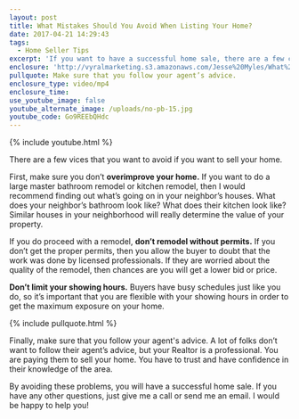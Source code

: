 ```yaml
---
layout: post
title: What Mistakes Should You Avoid When Listing Your Home?
date: 2017-04-21 14:29:43
tags:
  - Home Seller Tips
excerpt: 'If you want to have a successful home sale, there are a few common seller vices you need to avoid.'
enclosure: 'http://vyralmarketing.s3.amazonaws.com/Jesse%20Myles/What%20Mistakes%20Should%20You%20Avoid%20When%20Listing%20Your%20Home%253F.mp4'
pullquote: Make sure that you follow your agent’s advice.
enclosure_type: video/mp4
enclosure_time:
use_youtube_image: false
youtube_alternate_image: /uploads/no-pb-15.jpg
youtube_code: Go9REEbQHdc
---
```



{% include youtube.html %}

There are a few vices that you want to avoid if you want to sell your home.

First, make sure you don’t **overimprove your home.** If you want to do a large master bathroom remodel or kitchen remodel, then I would recommend finding out what’s going on in your neighbor’s houses. What does your neighbor’s bathroom look like? What does their kitchen look like? Similar houses in your neighborhood will really determine the value of your property.

If you do proceed with a remodel, **don’t remodel without permits.** If you don’t get the proper permits, then you allow the buyer to doubt that the work was done by licensed professionals. If they are worried about the quality of the remodel, then chances are you will get a lower bid or price.

**Don’t limit your showing hours.** Buyers have busy schedules just like you do, so it’s important that you are flexible with your showing hours in order to get the maximum exposure on your home.

{% include pullquote.html %}

Finally, make sure that you follow your agent's advice. A lot of folks don’t want to follow their agent’s advice, but your Realtor is a professional. You are paying them to sell your home. You have to trust and have confidence in their knowledge of the area.

By avoiding these problems, you will have a successful home sale. If you have any other questions, just give me a call or send me an email. I would be happy to help you!
